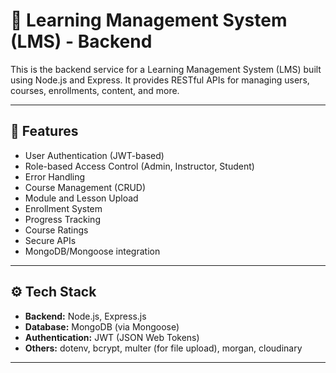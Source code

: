 # 🧠 Learning Management System (LMS) - Backend

This is the backend service for a Learning Management System (LMS) built using Node.js and Express. It provides RESTful APIs for managing users, courses, enrollments, content, and more.

---

## 🚀 Features

- User Authentication (JWT-based)
- Role-based Access Control (Admin, Instructor, Student)
- Error Handling 
- Course Management (CRUD)
- Module and Lesson Upload
- Enrollment System
- Progress Tracking
- Course Ratings
- Secure APIs
- MongoDB/Mongoose integration

---

## ⚙️ Tech Stack

- **Backend:** Node.js, Express.js
- **Database:** MongoDB (via Mongoose)
- **Authentication:** JWT (JSON Web Tokens)
- **Others:** dotenv, bcrypt, multer (for file upload), morgan, cloudinary

---
